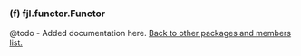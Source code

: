 ### (f) fjl.functor.Functor
@todo - Added documentation here.
[Back to other packages and members list.](#other-packages-and-members)

